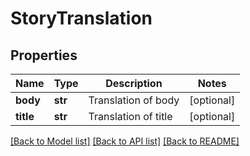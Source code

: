 # StoryTranslation

## Properties
Name | Type | Description | Notes
------------ | ------------- | ------------- | -------------
**body** | **str** | Translation of body | [optional] 
**title** | **str** | Translation of title | [optional] 

[[Back to Model list]](../README.md#documentation-for-models) [[Back to API list]](../README.md#documentation-for-api-endpoints) [[Back to README]](../README.md)


